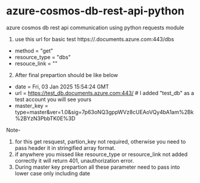 # azure-cosmos-db-rest-api-python
azure cosmos db rest api communication using python requests module

1. use this url for basic test https://<paste here cosmos db account name>.documents.azure.com:443/dbs
- method = "get"
- resource_type = "dbs"
- resouce_link = ""

2. After final prepartion should be like below
- date = Fri, 03 Jan 2025 15:54:24 GMT
- url = https://test_db.documents.azure.com:443/                      # I added "test_db" as a test account you will see yours 
- master_key = type=master&ver=1.0&sig=7p63oNQ3gppWVz8cUEAoVQy4bA1am%2Bk%2BYzN3PbbTK0E%3D

Note- 
1. for this get resquest, partion_key not required, otherwise you need to pass header it in stringified array format.
2. if anywhere you missed like resource_type or resource_link not added correctly it will return 401, unauthorization error.
3. During master key prepartion all these parameter need to pass into lower case only including date
